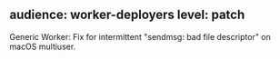 audience: worker-deployers
level: patch
---
Generic Worker: Fix for intermittent "sendmsg: bad file descriptor" on macOS multiuser.
